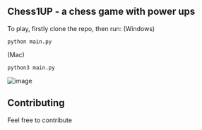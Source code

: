 ## Chess1UP - a chess game with power ups
To play, firstly clone the repo, then run:
(Windows)
```
python main.py
```
(Mac)
```
python3 main.py
```

![image](https://github.com/user-attachments/assets/5c11743f-4bba-4f0b-95c5-d2881f7634cb)

## Contributing

Feel free to contribute

